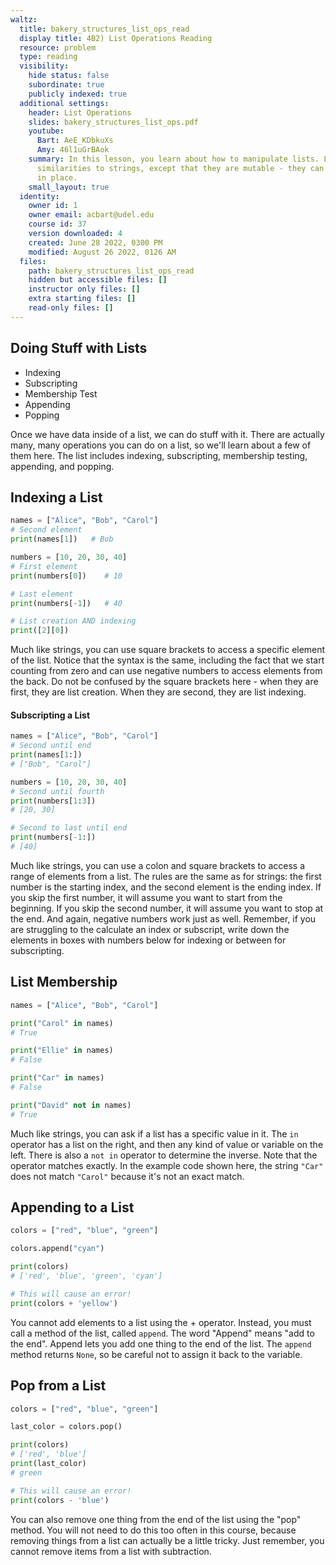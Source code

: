```yaml
---
waltz:
  title: bakery_structures_list_ops_read
  display title: 4B2) List Operations Reading
  resource: problem
  type: reading
  visibility:
    hide status: false
    subordinate: true
    publicly indexed: true
  additional settings:
    header: List Operations
    slides: bakery_structures_list_ops.pdf
    youtube:
      Bart: AeE_KDbkuXs
      Amy: 46l1uGrBAok
    summary: In this lesson, you learn about how to manipulate lists. Lists have many
      similarities to strings, except that they are mutable - they can be changed
      in place.
    small_layout: true
  identity:
    owner id: 1
    owner email: acbart@udel.edu
    course id: 37
    version downloaded: 4
    created: June 28 2022, 0300 PM
    modified: August 26 2022, 0126 AM
  files:
    path: bakery_structures_list_ops_read
    hidden but accessible files: []
    instructor only files: []
    extra starting files: []
    read-only files: []
---
```

## Doing Stuff with Lists

* Indexing
* Subscripting
* Membership Test
* Appending
* Popping

Once we have data inside of a list, we can do stuff with it.
There are actually many, many operations you can do on a list, so we'll learn about a few of them here.
The list includes indexing, subscripting, membership testing, appending, and popping.

## Indexing a List

```python index-a-list
names = ["Alice", "Bob", "Carol"]
# Second element
print(names[1])   # Bob

numbers = [10, 20, 30, 40]
# First element
print(numbers[0])    # 10

# Last element
print(numbers[-1])   # 40

# List creation AND indexing
print([2][0])
```

Much like strings, you can use square brackets to access a specific element of the list.
Notice that the syntax is the same, including the fact that we start counting from zero and can use negative numbers to access elements from the back.
Do not be confused by the square brackets here - when they are first, they are list creation.
When they are second, they are list indexing.

#### Subscripting a List

```python subscript-a-list
names = ["Alice", "Bob", "Carol"]
# Second until end
print(names[1:])
# ["Bob", "Carol"]

numbers = [10, 20, 30, 40]
# Second until fourth
print(numbers[1:3])
# [20, 30]

# Second to last until end
print(numbers[-1:])
# [40]
```

Much like strings, you can use a colon and square brackets to access a range of elements from a list.
The rules are the same as for strings: the first number is the starting index, and the second element is the ending index.
If you skip the first number, it will assume you want to start from the beginning.
If you skip the second number, it will assume you want to stop at the end.
And again, negative numbers work just as well.
Remember, if you are struggling to the calculate an index or subscript, write down the elements in boxes with numbers below for indexing or between for subscripting.

## List Membership

```python list-membership
names = ["Alice", "Bob", "Carol"]

print("Carol" in names)
# True

print("Ellie" in names)
# False

print("Car" in names)
# False

print("David" not in names)
# True
```

Much like strings, you can ask if a list has a specific value in it.
The `in` operator has a list on the right, and then any kind of value or variable on the left.
There is also a `not in` operator to determine the inverse.
Note that the operator matches exactly.
In the example code shown here, the string `"Car"` does not match `"Carol"` because it's not an exact match.

## Appending to a List

```python append-list
colors = ["red", "blue", "green"]

colors.append("cyan")

print(colors)
# ['red', 'blue', 'green', 'cyan']

# This will cause an error!
print(colors + 'yellow')
```

You cannot add elements to a list using the + operator.
Instead, you must call a method of the list, called `append`.
The word "Append" means "add to the end".
Append lets you add one thing to the end of the list.
The `append` method returns `None`, so be careful not to assign it back to the variable.

## Pop from a List

```python pop-list
colors = ["red", "blue", "green"]

last_color = colors.pop()

print(colors)
# ['red', 'blue']
print(last_color)
# green

# This will cause an error!
print(colors - 'blue')
```

You can also remove one thing from the end of the list using the "pop" method.
You will not need to do this too often in this course, because removing things
from a list can actually be a little tricky.
Just remember, you cannot remove items from a list with subtraction.
